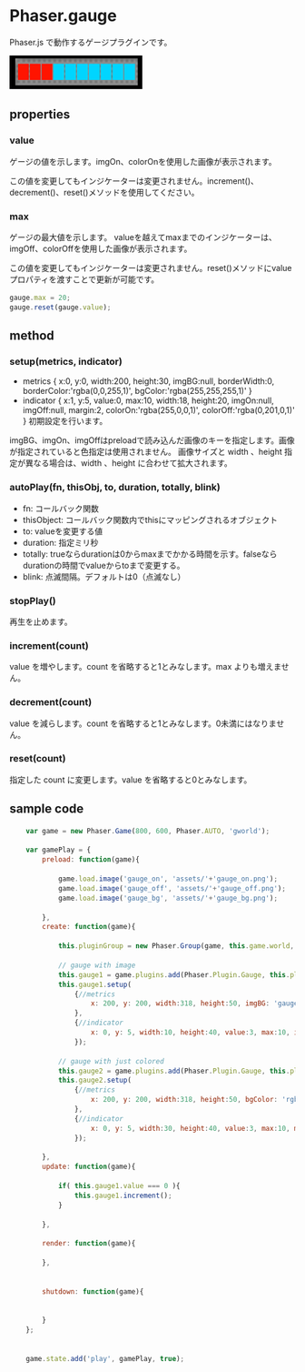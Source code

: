 # Phaser.gauge
Phaser.js で動作するゲージプラグインです。

![スクリーンショット](https://github.com/heporap/Phaser.gauge/blob/master/screenshot.png)

## properties
### value
ゲージの値を示します。imgOn、colorOnを使用した画像が表示されます。

この値を変更してもインジケーターは変更されません。increment()、decrement()、reset()メソッドを使用してください。

### max
ゲージの最大値を示します。
valueを越えてmaxまでのインジケーターは、imgOff、colorOffを使用した画像が表示されます。

この値を変更してもインジケーターは変更されません。reset()メソッドにvalueプロパティを渡すことで更新が可能です。

```javascript
gauge.max = 20;
gauge.reset(gauge.value);
```

## method

### setup(metrics, indicator)
- metrics { x:0, y:0, width:200, height:30, imgBG:null, borderWidth:0, borderColor:'rgba(0,0,255,1)', bgColor:'rgba(255,255,255,1)' }
- indicator { x:1, y:5, value:0, max:10, width:18, height:20, imgOn:null, imgOff:null, margin:2, colorOn:'rgba(255,0,0,1)', colorOff:'rgba(0,201,0,1)' }
初期設定を行います。

imgBG、imgOn、imgOffはpreloadで読み込んだ画像のキーを指定します。画像が指定されていると色指定は使用されません。
画像サイズと width 、height 指定が異なる場合は、width 、height に合わせて拡大されます。

### autoPlay(fn, thisObj, to, duration, totally, blink)
- fn: コールバック関数
- thisObject: コールバック関数内でthisにマッピングされるオブジェクト
- to: valueを変更する値
- duration: 指定ミリ秒
- totally: trueならdurationは0からmaxまでかかる時間を示す。falseならdurationの時間でvalueからtoまで変更する。
- blink: 点滅間隔。デフォルトは0（点滅なし）

### stopPlay()
再生を止めます。

### increment(count)
value を増やします。count を省略すると1とみなします。max よりも増えません。

### decrement(count)
value を減らします。count を省略すると1とみなします。0未満にはなりません。

### reset(count)
指定した count に変更します。value を省略すると0とみなします。

## sample code

```javascript
	var game = new Phaser.Game(800, 600, Phaser.AUTO, 'gworld');
	
	var gamePlay = {
		preload: function(game){
	
			game.load.image('gauge_on', 'assets/'+'gauge_on.png');
			game.load.image('gauge_off', 'assets/'+'gauge_off.png');
			game.load.image('gauge_bg', 'assets/'+'gauge_bg.png');
			
		},
		create: function(game){
		
			this.pluginGroup = new Phaser.Group(game, this.game.world, 'pluginGroup');
			
			// gauge with image
			this.gauge1 = game.plugins.add(Phaser.Plugin.Gauge, this.pluginGroup);
			this.gauge1.setup(
				{//metrics
					x: 200, y: 200, width:318, height:50, imgBG: 'gauge_bg', borderWidth: 0, borderColor: 'rgba(255,255,255,1)'
				},
				{//indicator
					x: 0, y: 5, width:10, height:40, value:3, max:10, imgOff:'gauge_off', imgOn:'gauge_on', margin:2
				});
			
			// gauge with just colored
			this.gauge2 = game.plugins.add(Phaser.Plugin.Gauge, this.pluginGroup);
			this.gauge2.setup(
				{//metrics
					x: 200, y: 200, width:318, height:50, bgColor: 'rgba(151,151,151,1)', borderWidth: 2, borderColor: 'rgba(255,255,255,1)'
				},
				{//indicator
					x: 0, y: 5, width:30, height:40, value:3, max:10, margin:2, colorOn:'rgba(255,0,0,1)', colorOff:'rgba(0,201,0,1)'
				});
				
		},
		update: function(game){
			
			if( this.gauge1.value === 0 ){
				this.gauge1.increment();
			}
			
		},
		
		render: function(game){
			
		},
		
		
		shutdown: function(game){
			
			
		}
	};


	game.state.add('play', gamePlay, true);
```
